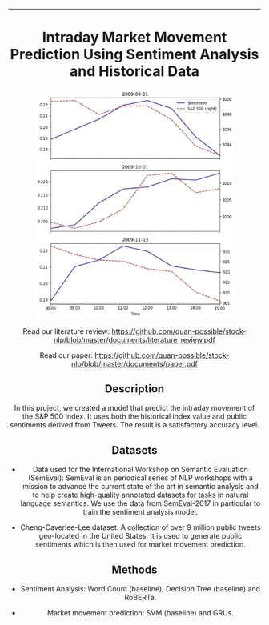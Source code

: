---

<div align="center">    
 
# Intraday Market Movement Prediction Using Sentiment Analysis and Historical Data
 <img src="https://github.com/quan-possible/stock-nlp/blob/master/documents/stonks.jpg" alt="drawing" width="400"/>
 
 
 
 Read our literature review: https://github.com/quan-possible/stock-nlp/blob/master/documents/literature_review.pdf
 
 Read our paper: https://github.com/quan-possible/stock-nlp/blob/master/documents/paper.pdf
 
## Description   
In this project, we created a model that predict the intraday movement of the S&P 500 Index. It uses both the historical index value and public sentiments derived from Tweets. The result is a satisfactory accuracy level.

## Datasets

- Data used for the International Workshop on Semantic Evaluation (SemEval): SemEval is an periodical series of NLP workshops with a mission to advance the current state of the art in semantic analysis and to help create high-quality annotated datasets for tasks in natural language semantics. We use the data from SemEval-2017 in particular to train the sentiment analysis model.

- Cheng-Caverlee-Lee dataset: A collection of over 9 million public tweets geo-located in the United States. It is used to generate public sentiments which is then used for market movement prediction.

## Methods

- Sentiment Analysis: Word Count (baseline), Decision Tree (baseline) and RoBERTa.

- Market movement prediction: SVM (baseline) and GRUs.





